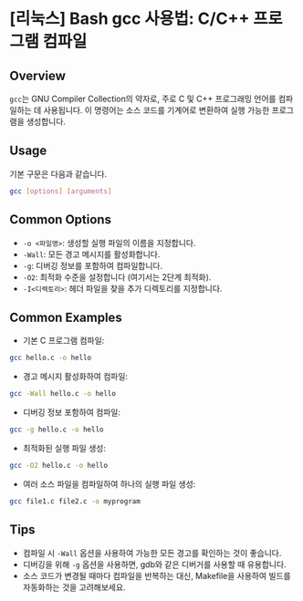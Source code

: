 # [리눅스] Bash gcc 사용법: C/C++ 프로그램 컴파일

## Overview
`gcc`는 GNU Compiler Collection의 약자로, 주로 C 및 C++ 프로그래밍 언어를 컴파일하는 데 사용됩니다. 이 명령어는 소스 코드를 기계어로 변환하여 실행 가능한 프로그램을 생성합니다.

## Usage
기본 구문은 다음과 같습니다.
```bash
gcc [options] [arguments]
```

## Common Options
- `-o <파일명>`: 생성할 실행 파일의 이름을 지정합니다.
- `-Wall`: 모든 경고 메시지를 활성화합니다.
- `-g`: 디버깅 정보를 포함하여 컴파일합니다.
- `-O2`: 최적화 수준을 설정합니다 (여기서는 2단계 최적화).
- `-I<디렉토리>`: 헤더 파일을 찾을 추가 디렉토리를 지정합니다.

## Common Examples
- 기본 C 프로그램 컴파일:
```bash
gcc hello.c -o hello
```

- 경고 메시지 활성화하여 컴파일:
```bash
gcc -Wall hello.c -o hello
```

- 디버깅 정보 포함하여 컴파일:
```bash
gcc -g hello.c -o hello
```

- 최적화된 실행 파일 생성:
```bash
gcc -O2 hello.c -o hello
```

- 여러 소스 파일을 컴파일하여 하나의 실행 파일 생성:
```bash
gcc file1.c file2.c -o myprogram
```

## Tips
- 컴파일 시 `-Wall` 옵션을 사용하여 가능한 모든 경고를 확인하는 것이 좋습니다.
- 디버깅을 위해 `-g` 옵션을 사용하면, gdb와 같은 디버거를 사용할 때 유용합니다.
- 소스 코드가 변경될 때마다 컴파일을 반복하는 대신, Makefile을 사용하여 빌드를 자동화하는 것을 고려해보세요.
